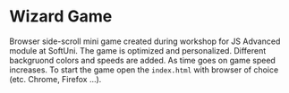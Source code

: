 # Wizard Game

Browser side-scroll mini game created during workshop for JS Advanced module at SoftUni.
The game is optimized and personalized. Different backgruond colors and speeds are added. As time goes on game speed increases.
To start the game open the `index.html` with browser of choice (etc. Chrome, Firefox ...).

